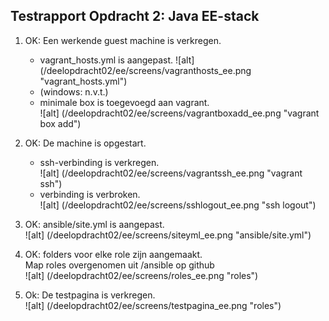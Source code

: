 ## Testrapport Opdracht 2: Java EE-stack

1. OK: Een werkende guest machine is verkregen.  
   * vagrant_hosts.yml is aangepast.
    ![alt] (/deelopdracht02/ee/screens/vagranthosts_ee.png "vagrant_hosts.yml")
   * (windows: n.v.t.)
   * minimale box is toegevoegd aan vagrant.  
    ![alt] (/deelopdracht02/ee/screens/vagrantboxadd_ee.png "vagrant box add")

2. OK: De machine is opgestart.
   * ssh-verbinding is verkregen.  
    ![alt] (/deelopdracht02/ee/screens/vagrantssh_ee.png "vagrant ssh")
   * verbinding is verbroken.  
    ![alt] (/deelopdracht02/ee/screens/sshlogout_ee.png "ssh logout")

3. OK: ansible/site.yml is aangepast.  
    ![alt] (/deelopdracht02/ee/screens/siteyml_ee.png "ansible/site.yml")

4. OK: folders voor elke role zijn aangemaakt.  
    Map roles overgenomen uit /ansible op github  
    ![alt] (/deelopdracht02/ee/screens/roles_ee.png "roles")
5. Ok: De testpagina is verkregen.  
    ![alt] (/deelopdracht02/ee/screens/testpagina_ee.png "roles")
